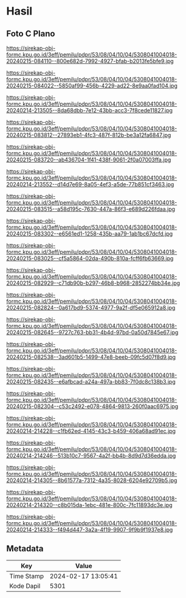 # Hasil

## Foto C Plano

https://sirekap-obj-formc.kpu.go.id/3eff/pemilu/pdpr/53/08/04/10/04/5308041004018-20240215-084110--800e682d-7992-4927-bfab-b2013fe5bfe9.jpg

https://sirekap-obj-formc.kpu.go.id/3eff/pemilu/pdpr/53/08/04/10/04/5308041004018-20240215-084022--5850af99-456b-4229-ad22-8e9aa0fad104.jpg

https://sirekap-obj-formc.kpu.go.id/3eff/pemilu/pdpr/53/08/04/10/04/5308041004018-20240214-213505--8da68dbb-7e12-43bb-acc3-7f8cede11827.jpg

https://sirekap-obj-formc.kpu.go.id/3eff/pemilu/pdpr/53/08/04/10/04/5308041004018-20240215-083812--27893eb1-4fc3-487f-812b-be3a12fa6847.jpg

https://sirekap-obj-formc.kpu.go.id/3eff/pemilu/pdpr/53/08/04/10/04/5308041004018-20240215-083720--ab436704-1f41-438f-9061-2f0a07003ffa.jpg

https://sirekap-obj-formc.kpu.go.id/3eff/pemilu/pdpr/53/08/04/10/04/5308041004018-20240214-213552--d14d7e69-8a05-4ef3-a5de-77b851cf3463.jpg

https://sirekap-obj-formc.kpu.go.id/3eff/pemilu/pdpr/53/08/04/10/04/5308041004018-20240215-083515--a58d195c-7630-447a-86f3-e689d226fdaa.jpg

https://sirekap-obj-formc.kpu.go.id/3eff/pemilu/pdpr/53/08/04/10/04/5308041004018-20240215-083302--e6561ed1-1258-435b-aa79-1ab1bc67dcfd.jpg

https://sirekap-obj-formc.kpu.go.id/3eff/pemilu/pdpr/53/08/04/10/04/5308041004018-20240215-083025--cf5a5864-02da-490b-810a-fcff6fb63669.jpg

https://sirekap-obj-formc.kpu.go.id/3eff/pemilu/pdpr/53/08/04/10/04/5308041004018-20240215-082929--c71db90b-b297-46b8-b968-2852274bb34e.jpg

https://sirekap-obj-formc.kpu.go.id/3eff/pemilu/pdpr/53/08/04/10/04/5308041004018-20240215-082824--0a617bd9-5374-4977-9a2f-df5e065912a8.jpg

https://sirekap-obj-formc.kpu.go.id/3eff/pemilu/pdpr/53/08/04/10/04/5308041004018-20240215-082645--9727c763-bb31-4b4d-97bd-0a50d7845e67.jpg

https://sirekap-obj-formc.kpu.go.id/3eff/pemilu/pdpr/53/08/04/10/04/5308041004018-20240215-082538--3ad601b5-1499-47e8-beeb-09fc5d07f8d9.jpg

https://sirekap-obj-formc.kpu.go.id/3eff/pemilu/pdpr/53/08/04/10/04/5308041004018-20240215-082435--e6afbcad-a24a-497a-bb83-7f0dc8c138b3.jpg

https://sirekap-obj-formc.kpu.go.id/3eff/pemilu/pdpr/53/08/04/10/04/5308041004018-20240215-082304--c53c2492-e078-4864-9813-260f0aac6975.jpg

https://sirekap-obj-formc.kpu.go.id/3eff/pemilu/pdpr/53/08/04/10/04/5308041004018-20240214-214228--c1fb62ed-4145-43c3-b459-406a68ad91ec.jpg

https://sirekap-obj-formc.kpu.go.id/3eff/pemilu/pdpr/53/08/04/10/04/5308041004018-20240214-214246--513b10c7-9567-4a2f-bb4b-8d9d7d36edda.jpg

https://sirekap-obj-formc.kpu.go.id/3eff/pemilu/pdpr/53/08/04/10/04/5308041004018-20240214-214305--8b61577a-7312-4a35-8028-6204e92709b5.jpg

https://sirekap-obj-formc.kpu.go.id/3eff/pemilu/pdpr/53/08/04/10/04/5308041004018-20240214-214320--c8b015da-1ebc-481e-800c-7fc11893dc3e.jpg

https://sirekap-obj-formc.kpu.go.id/3eff/pemilu/pdpr/53/08/04/10/04/5308041004018-20240214-214333--f494d447-3a2a-4f19-9907-9f9b9f1937e8.jpg


## Metadata

| Key        | Value               |
| ---------- | ------------------- |
| Time Stamp | 2024-02-17 13:05:41 |
| Kode Dapil | 5301                |



